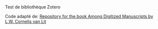 Test de bibliothèque Zotero

Code adapté de:
[Repository for the book Among Digitized Manuscripts by L.W. Cornelis van Lit](https://github.com/among/digitized-manuscripts)

 
